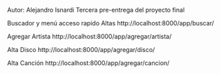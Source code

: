 Autor: Alejandro Isnardi Tercera pre-entrega del proyecto final

Buscador y menú acceso rapido Altas http://localhost:8000/app/buscar/

Agregar Artista http://localhost:8000/app/agregar/artista/

Alta Disco http://localhost:8000/app/agregar/disco/

Alta Canción http://localhost:8000/app/agregar/cancion/
